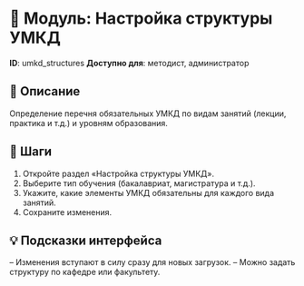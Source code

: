 # 📘 Модуль: Настройка структуры УМКД
**ID**: umkd_structures
**Доступно для**: методист, администратор

## 📝 Описание
Определение перечня обязательных УМКД по видам занятий (лекции, практика и т.д.) и уровням образования.

## 🩜 Шаги
1. Откройте раздел «Настройка структуры УМКД».
2. Выберите тип обучения (бакалавриат, магистратура и т.д.).
3. Укажите, какие элементы УМКД обязательны для каждого вида занятий.
4. Сохраните изменения.

## 💡 Подсказки интерфейса
– Изменения вступают в силу сразу для новых загрузок.
– Можно задать структуру по кафедре или факультету.
